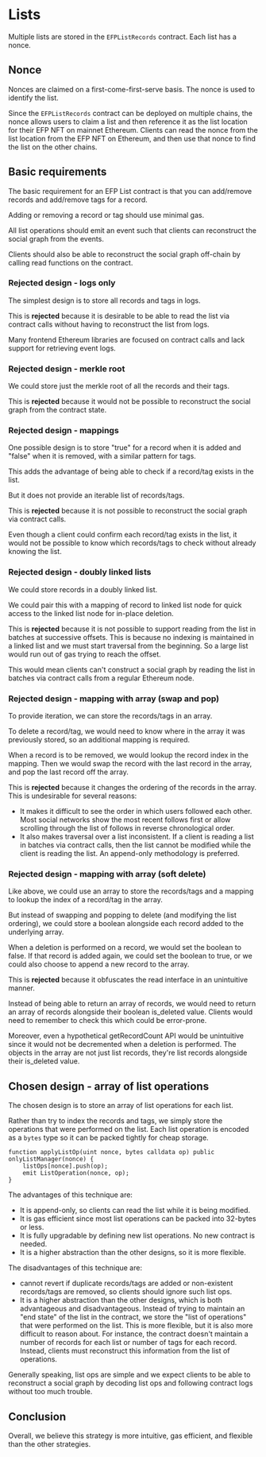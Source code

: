 # Lists

Multiple lists are stored in the `EFPListRecords` contract. Each list has a nonce.

## Nonce

Nonces are claimed on a first-come-first-serve basis. The nonce is used to identify the list.

Since the `EFPListRecords` contract can be deployed on multiple chains, the nonce allows users to claim a list and then reference it as the list location for their EFP NFT on mainnet Ethereum. Clients can read the nonce from the list location from the EFP NFT on Ethereum, and then use that nonce to find the list on the other chains.

## Basic requirements

The basic requirement for an EFP List contract is that you can add/remove records and add/remove tags for a record.

Adding or removing a record or tag should use minimal gas.

All list operations should emit an event such that clients can reconstruct the social graph from the events.

Clients should also be able to reconstruct the social graph off-chain by calling read functions on the contract.

### Rejected design - logs only

The simplest design is to store all records and tags in logs.

This is **rejected** because it is desirable to be able to read the list via contract calls without having to reconstruct the list from logs.

Many frontend Ethereum libraries are focused on contract calls and lack support for retrieving event logs.

### Rejected design - merkle root

We could store just the merkle root of all the records and their tags.

This is **rejected** because it would not be possible to reconstruct the social graph from the contract state.

### Rejected design - mappings

One possible design is to store "true" for a record when it is added and "false" when it is removed, with a similar pattern for tags.

This adds the advantage of being able to check if a record/tag exists in the list.

But it does not provide an iterable list of records/tags.

This is **rejected** because it is not possible to reconstruct the social graph via contract calls.

Even though a client could confirm each record/tag exists in the list, it would not be possible to know which records/tags to check without already knowing the list.

### Rejected design - doubly linked lists

We could store records in a doubly linked list.

We could pair this with a mapping of record to linked list node for quick access to the linked list node for in-place deletion.

This is **rejected** because it is not possible to support reading from the list in batches at successive offsets. This is because no indexing is maintained in a linked list and we must start traversal from the beginning. So a large list would run out of gas trying to reach the offset.

This would mean clients can't construct a social graph by reading the list in batches via contract calls from a regular Ethereum node.

### Rejected design - mapping with array (swap and pop)

To provide iteration, we can store the records/tags in an array.

To delete a record/tag, we would need to know where in the array it was previously stored, so an additional mapping is required.

When a record is to be removed, we would lookup the record index in the mapping. Then we would swap the record with the last record in the array, and pop the last record off the array.

This is **rejected** because it changes the ordering of the records in the array. This is undesirable for several reasons:

- It makes it difficult to see the order in which users followed each other. Most social networks show the most recent follows first or allow scrolling through the list of follows in reverse chronological order.
- It also makes traversal over a list inconsistent. If a client is reading a list in batches via contract calls, then the list cannot be modified while the client is reading the list. An append-only methodology is preferred.

### Rejected design - mapping with array (soft delete)

Like above, we could use an array to store the records/tags and a mapping to lookup the index of a record/tag in the array.

But instead of swapping and popping to delete (and modifying the list ordering), we could store a boolean alongside each record added to the underlying array.

When a deletion is performed on a record, we would set the boolean to false. If that record is added again, we could set the boolean to true, or we could also choose to append a new record to the array.

This is **rejected** because it obfuscates the read interface in an unintuitive manner.

Instead of being able to return an array of records, we would need to return an array of records alongside their boolean is_deleted value. Clients would need to remember to check this which could be error-prone.

Moreover, even a hypothetical getRecordCount API would be unintuitive since it would not be decremented when a deletion is performed. The objects in the array are not just list records, they're list records alongside their is_deleted value.

## Chosen design - array of list operations

The chosen design is to store an array of list operations for each list.

Rather than try to index the records and tags, we simply store the operations that were performed on the list. Each list operation is encoded as a `bytes` type so it can be packed tightly for cheap storage.

```Solidity
function applyListOp(uint nonce, bytes calldata op) public onlyListManager(nonce) {
    listOps[nonce].push(op);
    emit ListOperation(nonce, op);
}
```

The advantages of this technique are:

- It is append-only, so clients can read the list while it is being modified.
- It is gas efficient since most list operations can be packed into 32-bytes or less.
- It is fully upgradable by defining new list operations. No new contract is needed.
- It is a higher abstraction than the other designs, so it is more flexible.

The disadvantages of this technique are:

- cannot revert if duplicate records/tags are added or non-existent records/tags are removed, so clients should ignore such list ops.
- It is a higher abstraction than the other designs, which is both advantageous and disadvantageous. Instead of trying to maintain an "end state" of the list in the contract, we store the "list of operations" that were performed on the list. This is more flexible, but it is also more difficult to reason about. For instance, the contract doesn't maintain a number of records for each list or number of tags for each record. Instead, clients must reconstruct this information from the list of operations.

Generally speaking, list ops are simple and we expect clients to be able to reconstruct a social graph by decoding list ops and following contract logs without too much trouble.

## Conclusion

Overall, we believe this strategy is more intuitive, gas efficient, and flexible than the other strategies.
